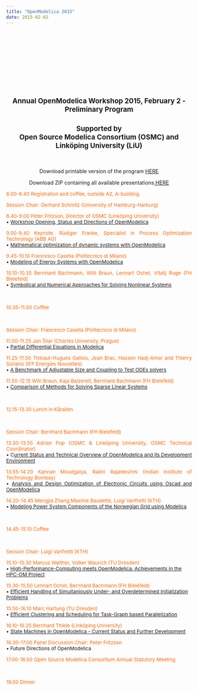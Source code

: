 ```yaml
---
title: "OpenModelica 2015"
date: 2015-02-02
---
```

<h2 style="text-align: center;">&nbsp;</h2>
<h2 style="text-align: center;">&nbsp;</h2>
<h2 style="text-align: center;">&nbsp;</h2>
<h2 style="text-align: center;"><span style="font-size: 14pt;">Annual OpenModelica Workshop 2015, February 2 - Preliminary Program</span></h2>
<h2 style="text-align: center;"><span style="font-size: 14pt;">Supported by</span><br /><span style="font-size: 14pt;">Open Source Modelica Consortium (OSMC) and Linköping University (LiU)</span></h2>
<p>&nbsp;</p>
<p style="text-align: center;">Download printable version of the program <a href="/images/docs/openmodelica2015/OpenModelicaWorkshop2015.pdf">HERE</a></p>
<p style="text-align: center;">Download ZIP containing all available presentations<a href="/images/docs/openmodelica2015/OpenModelica2015-All-presentations.zip"> HERE</a></p>
<p><span style="color: #ff6600;"></span></p>
<p style="text-align: justify;"><span style="font-size: 10pt; color: #ff6600;">8.00-8.40 Registration and coffee, outside A2, A-building.</span></p>
<p style="text-align: justify;"><span style="color: #ff6600; font-size: 10pt;">Session Chair: Gerhard Schmitz (University of Hamburg-Harburg)</span></p>
<p style="text-align: justify;"><span style="font-size: 10pt; color: #ff6600;">8.40-9.00 Peter Fritzson, Director of OSMC (Linköping University)</span><br /><span style="font-size: 10pt;">• <a href="http://www.openmodelica.org/images/docs/openmodelica2015/OpenModelica2015-talk01-Peter-FritzsonOpenModelica-Workshop-Opening%20v1.pdf">Workshop Opening, Status and Directions of OpenModelica</a></span></p>
<p style="text-align: justify;"><span style="color: #ff6600; font-size: 10pt;">9.00-9.40 Keynote. Rüdiger Franke, Specialist in Process Optimization Technology (ABB AG)</span><br /><span style="font-size: 10pt;">• <a href="http://www.openmodelica.org/images/docs/openmodelica2015/OpenModelica2015-talk02-Franke_Optimization.pdf">Mathematical optimization of dynamic systems with OpenModelica</a></span></p>
<p style="text-align: justify;"><span style="font-size: 10pt; color: #ff6600;">9.45-10.10 Francesco Casella (Politecnico di Milano)</span><br /><span style="font-size: 10pt;">• <a href="http://www.openmodelica.org/images/docs/openmodelica2015/OpenModelica2015-talk03-Francesco-Casella.pdf%20">Modeling of Energy Systems with OpenModelica</a></span></p>
<p style="text-align: justify;"><span style="font-size: 10pt; color: #ff6600;">10.10-10.35 Bernhard Bachmann, Willi Braun, Lennart Ochel, Vitalij Ruge (FH Bielefeld)</span><br /><span style="font-size: 10pt;">• <a href="/images/docs/openmodelica2015/OpenModelica2015-talk04-Bernhard-Bachmann-NLSinOpenModelica.pdf">Symbolical and Numerical Approaches for Solving Nonlinear Systems</a></span></p>
<p style="text-align: justify;">&nbsp;</p>
<p style="text-align: justify;"><span style="font-size: 10pt; color: #ff6600;">10.35-11.00 Coffee</span></p>
<p style="text-align: justify;">&nbsp;</p>
<p style="text-align: justify;"><span style="font-size: 10pt; color: #ff6600;">Session Chair: Francesco Casella (Politecnico di Milano)</span></p>
<p style="text-align: justify;"><span style="font-size: 10pt; color: #ff6600;">11.00-11.25 Jan Šilar (Charles University, Prague)</span><br /><span style="font-size: 10pt;">• <a href="/images/docs/openmodelica2015/OpenModelica2015-talk05-PDEInModelica_silar.pdf">Partial Differential Equations in Modelica</a></span></p>
<p style="text-align: justify;"><span style="font-size: 10pt; color: #ff6600;">11.25-11.50 Thibaut-Hugues Gallois, Jean Brac, Hassen Hadj-Amor and Thierry Soriano (IFP Energies Nouvelles)</span><br /><span style="font-size: 10pt;">• <a href="/images/docs/openmodelica2015/OpenModelica2015-talk06-slides-gallois.pdf">A Benchmark of Adjustable Size and Coupling to Test ODEs solvers</a></span></p>
<p style="text-align: justify;"><span style="font-size: 10pt; color: #ff6600;">11.50-12.15 Willi Braun, Kaja Balzereit, Bernhard Bachmann (FH Bielefeld)</span><br /><span style="font-size: 10pt;">• <a href="/images/docs/openmodelica2015/OpenModelica2015-talk07-CompareLinearSolver_WBraun.pdf">Comparison of Methods for Solving Sparse Linear Systems</a></span></p>
<p style="text-align: justify;">&nbsp;</p>
<p style="text-align: justify;"><span style="font-size: 10pt; color: #ff6600;">12.15-13.30 Lunch in Kårallen</span></p>
<p style="text-align: justify;">&nbsp;</p>
<p style="text-align: justify;"><span style="font-size: 10pt; color: #ff6600;">Session Chair: Bernhard Bachmann (FH Bielefeld)</span></p>
<p style="text-align: justify;"><span style="font-size: 10pt; color: #ff6600;">13.30-13.55 Adrian Pop (OSMC &amp; Linköping University, OSMC Technical Coordinator)</span><br /><span style="font-size: 10pt;">• C<a href="/images/docs/openmodelica2015/OpenModelica2015-talk08-adrpo-OpenModelica.pdf">urrent Status and Technical Overview of OpenModelica and its Development Environment</a></span></p>
<p style="text-align: justify;"><span style="font-size: 10pt; color: #ff6600;">13.55-14.20 Kannan Moudgalya, Rakhi Rajalekshmi (Indian Institute of Technology Bombay)</span><br /><span style="font-size: 10pt;">• <a href="/images/docs/openmodelica2015/OpenModelica2015-talk09-Kannan-oscad-om-modprod.pdf">Analysis and Design Optimization of Electronic Circuits using Oscad and OpenModelica</a></span></p>
<p style="text-align: justify;"><span style="font-size: 10pt; color: #ff6600;">14.20-14.45 Mengjia Zhang,Maxime Baudette, Luigi Vanfretti (KTH)</span><br /><span style="font-size: 10pt;">• <a href="/images/docs/openmodelica2015/OpenModelica2015-talk10%20MengjiaZhang_ModelicaClasses_PowerSystemComponents.pdf">Modeling Power System Components of the Norwegian Grid using Modelica</a></span></p>
<p>&nbsp;</p>
<p><span style="font-size: 10pt; color: #ff6600;">14.45-15.10 Coffee</span></p>
<p>&nbsp;</p>
<p><span style="font-size: 10pt; color: #ff6600;">Session Chair: Luigi Vanfretti (KTH)</span></p>
<p><span style="font-size: 10pt; color: #ff6600;">15.10-15.30 Marcus Walther, Volker Waurich (TU Dresden)</span><br /><span style="font-size: 10pt;">• <a href="/images/docs/openmodelica2015/OpenModelica2015-talk11%20Waurich_Kloeppel_Walther.pdf">High-Performance-Computing meets OpenModelica: Achievements in the HPC-OM Project</a></span></p>
<p><span style="font-size: 10pt; color: #ff6600;">15.30-15.50 Lennart Ochel, Bernhard Bachmann (FH Bielefeld)</span><br /><span style="font-size: 10pt;">• <a href="/images/docs/openmodelica2015/OpenModelica2015-talk12%20Initialization_Ochel.pdf">Efficient Handling of Simultaniously Under- and Overdetermined Initialization Problems</a></span></p>
<p><span style="font-size: 10pt; color: #ff6600;">15.50-16.10 Marc Hartung (TU Dresden)</span><br /><span style="font-size: 10pt;">• <a href="/images/docs/openmodelica2015/OpenModelica2015-talk13-TaskGraphParallelization-MHartung.pdf">Efficient Clustering and Scheduling for Task-Graph based Parallelization</a></span></p>
<p><span style="font-size: 10pt; color: #ff6600;">16.10-16.25 Bernhard Thiele (Linköping University)</span><br /><span style="font-size: 10pt;">• <a href="/images/docs/openmodelica2015/OpenModelica2015-talk14-OMStateMachines_Bernhard%20Thiele.pdf">State Machines in OpenModelica - Current Status and Further Development</a></span></p>
<p><span style="font-size: 10pt; color: #ff6600;">16.30-17.00 Panel Discussion Chair: Peter Fritzson</span><br /><span style="font-size: 10pt;">• Future Directions of OpenModelica</span></p>
<p><span style="font-size: 10pt; color: #ff6600;">17.00-18.00 Open Source Modelica Consortium Annual Statutory Meeting</span></p>
<p>&nbsp;</p>
<p><span style="font-size: 10pt; color: #ff6600;">19.00 Dinner</span></p>
<p>&nbsp;</p>
